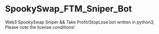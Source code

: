 # SpookySwap_FTM_Sniper_Bot
Web3 SpookySwap Sniper &amp;&amp; Take Profit/StopLose bot written in python3, Please note the license conditions!
